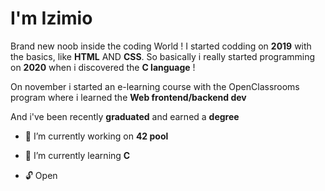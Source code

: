 I'm Izimio
= 

Brand new noob inside the coding World ! I started codding on __2019__ with the basics, like __HTML__ AND __CSS__.
So basically i really started programming on __2020__ when i discovered the __C language__ ! 
 
On november i started an e-learning course with the OpenClassrooms program where i learned the __Web frontend/backend dev__
                        
And i've been recently __graduated__ and earned a __degree__
  
 * 🔭 I’m currently working on  __42 pool__ 
   
    
 * 🎈 I’m currently learning  __C__ 
 
 * 🔓 Open
 
